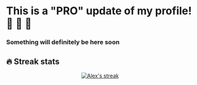 <!-- 
### Hi there, i'm lattelix <img src="https://media.giphy.com/media/hvRJCLFzcasrR4ia7z/giphy.gif" width="30">

I'm Alexander, a junior **FrontEnd-web** developer.

![Profile views](https://gpvc.arturio.dev/lattelix)
![visitors](https://visitor-badge.laobi.icu/badge?page_id=lattelix)
![GitHub Org's stars](https://img.shields.io/github/stars/lattelix)
![GitHub followers](https://img.shields.io/github/followers/lattelix)

- 🔭 I’m currently working for my future
- 🌱 I’m currently learning javascript and life
- 👯 I’m looking to collaborate with Matvey
- 🤔 I’m looking for better life
- 💬 Ask me how living
-->

# This is a "PRO" update of my profile!   🎉 🍾 🎊
### Something will definitely be here soon


<!-- Скопировано у Матвея -->
<!--
### Technologies

[![JavaScript](https://img.shields.io/badge/-JavaScript-000?&logo=JavaScript)](http://lattelix.xyz?ref=github)
[![](https://img.shields.io/badge/-jQuery-000?&logo=jQuery&logoColor=0769AD)](http://lattelix.xyz?ref=github)
[![](https://img.shields.io/badge/-Node.js-000?&logo=node.js)](http://lattelix.xyz?ref=github)
[![](https://img.shields.io/badge/-Bootstrap-000?&logo=Bootstrap)](http://lattelix.xyz?ref=github)
[![](https://img.shields.io/badge/-Vue-000?&logo=Vue.js)](http://lattelix.xyz?ref=github)
[![](https://img.shields.io/badge/-HTML-000?&logo=html5)](http://lattelix.xyz?ref=github)
[![](https://img.shields.io/badge/-CSS-000?&logo=css3&logoColor=1572B6)](http://lattelix.xyz?ref=github)
[![](https://img.shields.io/badge/-Tailwind-000?&logo=tailwind-css)](http://lattelix.xyz?ref=github)
[![](https://img.shields.io/badge/-Sass-000?&logo=sass&logoColor=CC6699)](http://lattelix.xyz?ref=github)
[![](https://img.shields.io/badge/-Git-000?&logo=Git)](http://lattelix.xyz?ref=github)
[![](https://img.shields.io/badge/-Docker-000?&logo=Docker)](http://lattelix.xyz?ref=github)
-->

## 🔥 Streak stats

<p align="center">
  <a href="http://lattelix.xyz/old">
    <img title="GitHub Streak" alt="Alex's streak" src="http://github-readme-streak-stats.herokuapp.com?user=lattelix&theme=Javascript&hide_border=true"/>
  </a>
</p>
